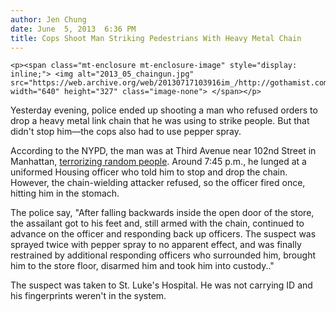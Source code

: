 ```yaml
---
author: Jen Chung
date: June  5, 2013  6:36 PM
title: Cops Shoot Man Striking Pedestrians With Heavy Metal Chain
---
```



	
	
	
	<p><span class="mt-enclosure mt-enclosure-image" style="display: inline;"> <img alt="2013_05_chaingun.jpg" src="https://web.archive.org/web/20130717103916im_/http://gothamist.com/attachments/jen/2013_05_chaingun.jpg" width="640" height="327" class="image-none"> </span></p>

<p>Yesterday evening, police ended up shooting a man who refused orders to drop a heavy metal link chain that he was using to strike people. But that didn&apos;t stop him&#x2014;the cops also had to use pepper spray.</p>

<p>According to the NYPD, the man was at Third Avenue near 102nd Street in Manhattan, <a href="https://web.archive.org/web/20130717103916/http://www.nydailynews.com/news/crime/cops-blast-chain-nut-harlem-article-1.1363540">terrorizing random people</a>. Around 7:45 p.m., he lunged at a uniformed Housing officer who told him to stop and drop the chain. However, the chain-wielding attacker refused, so the officer fired once, hitting him in the stomach.</p>

<p>The police say, &quot;After falling backwards inside the open door of the store, the assailant got to his feet and, still armed with the chain, continued to advance on the officer and responding back up officers. The suspect was sprayed twice with pepper spray to no apparent effect, and was finally restrained by additional responding officers who surrounded him, brought him to the store floor, disarmed him and took him into custody..&quot;</p>

<p>The suspect was taken to St. Luke&apos;s Hospital. He was not carrying ID and his fingerprints weren&apos;t in the system. </p>
	
	
	
	
	
